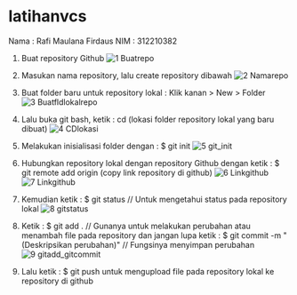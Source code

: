 # latihanvcs
Nama : Rafi Maulana Firdaus
NIM : 312210382

1. Buat repository Github
![1  Buatrepo](https://user-images.githubusercontent.com/115614668/196441354-88443fa4-87e6-4bbe-8ffc-1f657b21fdf7.png)

2. Masukan nama repository, lalu create repository dibawah
![2  Namarepo](https://user-images.githubusercontent.com/115614668/196440954-4990f673-e7fc-4efc-b01f-009b5c7196f4.png)

3. Buat folder baru untuk repository lokal : Klik kanan > New > Folder
![3  Buatfldlokalrepo](https://user-images.githubusercontent.com/115614668/196440209-aea713f1-84b2-492e-8428-4076202ae4a2.png)

4. Lalu buka git bash, ketik : cd (lokasi folder repository lokal yang baru dibuat)
![4  CDlokasi](https://user-images.githubusercontent.com/115614668/196456421-41da8858-ecc9-414e-92e9-b25bd9544cce.png)

5. Melakukan inisialisasi folder dengan : $ git init
![5 git_init](https://user-images.githubusercontent.com/115614668/196456505-0cee09f2-259f-482f-ae81-a2b8bdbdbc24.png)

6. Hubungkan repository lokal dengan repository Github dengan ketik : $ git remote add origin (copy link repository di github)
![6  Linkgithub](https://user-images.githubusercontent.com/115614668/196456671-d27c6350-154b-4214-abc5-a64ee7298b3f.png)
![7  Linkgithub](https://user-images.githubusercontent.com/115614668/196456787-2afd1b2f-f63d-4eef-ba5a-2335fbaf91ba.png)

7. Kemudian ketik : $ git status // Untuk mengetahui status pada repository lokal
![8  gitstatus](https://user-images.githubusercontent.com/115614668/196457386-e2125aad-76d6-4154-835a-2cc3307171e6.png)

8. Ketik : $ git add . // Gunanya untuk melakukan perubahan atau menambah file pada repository dan jangan lupa ketik : $ git commit -m "(Deskripsikan perubahan)" // Fungsinya menyimpan perubahan
![9  gitadd_gitcommit](https://user-images.githubusercontent.com/115614668/196457732-0708446e-1f2b-4c46-87c2-d0e7479235d6.png)

10. Lalu ketik : $ git push untuk mengupload file pada repository lokal ke repository di github

